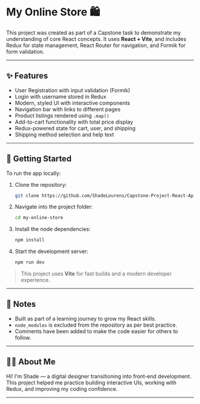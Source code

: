 # My Online Store 🛍️

This project was created as part of a Capstone task to demonstrate my understanding of core React concepts. It uses **React + Vite**, and includes Redux for state management, React Router for navigation, and Formik for form validation.

---

## ✨ Features

- User Registration with input validation (Formik)
- Login with username stored in Redux
- Modern, styled UI with interactive components
- Navigation bar with links to different pages
- Product listings rendered using `.map()`
- Add-to-cart functionality with total price display
- Redux-powered state for cart, user, and shipping
- Shipping method selection and help text

---

## 🚀 Getting Started

To run the app locally:

1. Clone the repository:

   ```bash
   git clone https://github.com/ShadeLourens/Capstone-Project-React-App-.git
   ```

2. Navigate into the project folder:

   ```bash
   cd my-online-store
   ```

3. Install the node dependencies:

   ```bash
   npm install
   ```

4. Start the development server:
   ```bash
   npm run dev
   ```

> This project uses **Vite** for fast builds and a modern developer experience.

---

## 📝 Notes

- Built as part of a learning journey to grow my React skills.
- `node_modules` is excluded from the repository as per best practice.
- Comments have been added to make the code easier for others to follow.

---

## 🙋‍♀️ About Me

Hi! I'm Shade — a digital designer transitioning into front-end development. This project helped me practice building interactive UIs, working with Redux, and improving my coding confidence.

---

